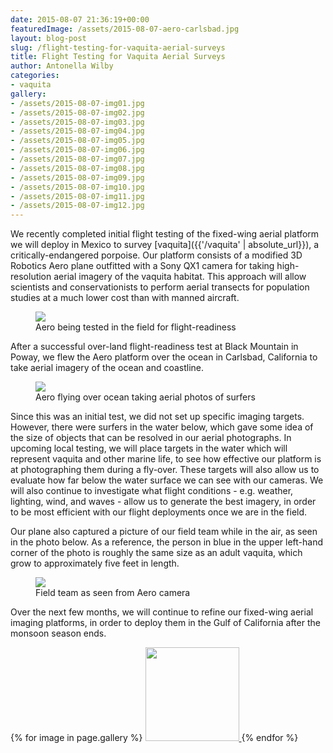 ```yaml
---
date: 2015-08-07 21:36:19+00:00
featuredImage: /assets/2015-08-07-aero-carlsbad.jpg
layout: blog-post
slug: /flight-testing-for-vaquita-aerial-surveys
title: Flight Testing for Vaquita Aerial Surveys
author: Antonella Wilby
categories:
- vaquita
gallery:
- /assets/2015-08-07-img01.jpg
- /assets/2015-08-07-img02.jpg
- /assets/2015-08-07-img03.jpg
- /assets/2015-08-07-img04.jpg
- /assets/2015-08-07-img05.jpg
- /assets/2015-08-07-img06.jpg
- /assets/2015-08-07-img07.jpg
- /assets/2015-08-07-img08.jpg
- /assets/2015-08-07-img09.jpg
- /assets/2015-08-07-img10.jpg
- /assets/2015-08-07-img11.jpg
- /assets/2015-08-07-img12.jpg
---
```

We recently completed initial flight testing of the fixed-wing aerial platform we will deploy in Mexico to survey [vaquita]({{'/vaquita' | absolute_url}}), a critically-endangered porpoise. Our platform consists of a modified 3D Robotics Aero plane outfitted with a Sony QX1 camera for taking high-resolution aerial imagery of the vaquita habitat. This approach will allow scientists and conservationists to perform aerial transects for population studies at a much lower cost than with manned aircraft.

<figure>
<a href="{{'/assets/2015-08-07-aero-black-mtn.jpg' | absolute_url}}"><img src="{{'/assets/2015-08-07-aero-black-mtn.jpg' | resize: '1024x768'}}"></a>
<figcaption>Aero being tested in the field for flight-readiness</figcaption>
</figure>

After a successful over-land flight-readiness test at Black Mountain in Poway, we flew the Aero platform over the ocean in Carlsbad, California to take aerial imagery of the ocean and coastline.

<figure>
<a href="{{'/assets/2015-08-07-aero-ocean.jpg' | absolute_url}}"><img src="{{'/assets/2015-08-07-aero-ocean.jpg' | resize: '1024x768'}}"></a>
<figcaption>Aero flying over ocean taking aerial photos of surfers</figcaption>
</figure>

Since this was an initial test, we did not set up specific imaging targets. However, there were surfers in the water below, which gave some idea of the size of objects that can be resolved in our aerial photographs. In upcoming local testing, we will place targets in the water which will represent vaquita and other marine life, to see how effective our platform is at photographing them during a fly-over. These targets will also allow us to evaluate how far below the water surface we can see with our cameras. We will also continue to investigate what flight conditions - e.g. weather, lighting, wind, and waves - allow us to generate the best imagery, in order to be most efficient with our flight deployments once we are in the field.

Our plane also captured a picture of our field team while in the air, as seen in the photo below. As a reference, the person in blue in the upper left-hand corner of the photo is roughly the same size as an adult vaquita, which grow to approximately five feet in length.

<figure>
<a href="{{'/assets/2015-08-07-aero-field-team.jpg' | absolute_url}}"><img src="{{'/assets/2015-08-07-aero-field-team.jpg' | resize: '1024x768'}}"></a>
<figcaption>Field team as seen from Aero camera</figcaption>
</figure>

Over the next few months, we will continue to refine our fixed-wing aerial imaging platforms, in order to deploy them in the Gulf of California after the monsoon season ends.

{% for image in page.gallery %}
<a href="{{ image | absolute_url }}">
<img src="{{ image | resize: '150x150' }}" width="150px" height="150px">
</a>{% endfor %}